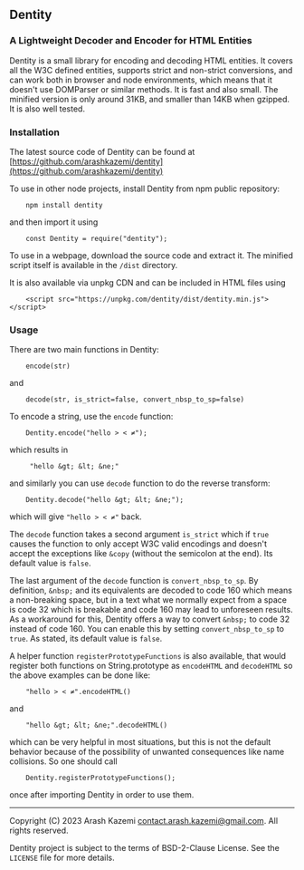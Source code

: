 ## Dentity
### A Lightweight Decoder and Encoder for HTML Entities

Dentity is a small library for encoding and decoding HTML entities. It covers
all the W3C defined entities, supports strict and non-strict conversions, and
can work both in browser and node environments, which means that it doesn't use 
DOMParser or similar methods. It is fast and also small. The minified version
is only around 31KB, and smaller than 14KB when gzipped. It is also well tested.


### Installation

The latest source code of Dentity can be found at
[https://github.com/arashkazemi/dentity](https://github.com/arashkazemi/dentity)

To use in other node projects, install Dentity from npm public repository:

        npm install dentity  

and then import it using

        const Dentity = require("dentity");

To use in a webpage, download the source code and extract it. The minified 
script itself is available in the `/dist` directory. 

It is also available via unpkg CDN and can be included in HTML files using

        <script src="https://unpkg.com/dentity/dist/dentity.min.js"></script>


### Usage

There are two main functions in Dentity:

        encode(str)

and

        decode(str, is_strict=false, convert_nbsp_to_sp=false)

To encode a string, use the `encode` function:

        Dentity.encode("hello > < ≠");

which results in

         "hello &gt; &lt; &ne;" 

and similarly you can use `decode` function to do the reverse transform:

        Dentity.decode("hello &gt; &lt; &ne;");

which will give `"hello > < ≠"` back.

The `decode` function takes a second argument `is_strict` which if `true` causes 
the function to only accept W3C valid encodings and doesn't accept the exceptions 
like `&copy` (without the semicolon at the end). Its default value is `false`.

The last argument of the `decode` function is `convert_nbsp_to_sp`. By 
definition, `&nbsp;` and its equivalents are decoded to code 160 which means a
non-breaking space, but in a text what we normally expect from a space is code 
32 which is breakable and code 160 may lead to unforeseen results. As a workaround 
for this, Dentity offers a way to convert `&nbsp;` to code 32 instead of code 160. 
You can enable this by setting `convert_nbsp_to_sp` to `true`. As stated, its default 
value is `false`.

A helper function `registerPrototypeFunctions` is also available, that would register 
both functions on String.prototype as `encodeHTML` and `decodeHTML` so the above 
examples can be done like:

        "hello > < ≠".encodeHTML()

and 

        "hello &gt; &lt; &ne;".decodeHTML()

which can be very helpful in most situations, but this is not the default behavior
because of the possibility of unwanted consequences like name collisions. So one
should call 

        Dentity.registerPrototypeFunctions();

once after importing Dentity in order to use them.

---

Copyright (C) 2023 Arash Kazemi <contact.arash.kazemi@gmail.com>. All rights reserved.

Dentity project is subject to the terms of BSD-2-Clause License. See the `LICENSE` file for more details.
